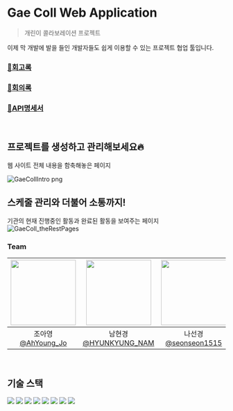 # Gae Coll Web Application

> 개린이 콜라보레이션 프로젝트

이제 막 개발에 발을 들인 개발자들도 쉽게 이용할 수 있는 프로젝트 협업 툴입니다.

### [🔗회고록](https://velog.io/@double29/%EB%91%90-%EB%B2%88%EC%A7%B8-%ED%98%91%EC%97%85-%ED%94%84%EB%A1%9C%EC%A0%9D%ED%8A%B8)

### [🔗회의록](https://www.notion.so/77216c75defe4753a6c6e0ba2f71e6f6)
### [🔗API명세서](https://www.notion.so/API-1e7d4ff29eef44c0ab9a08bff895f932)

<br/>

## 프로젝트를 생성하고 관리해보세요🔥
웹 사이트 전체 내용을 함축해놓은 페이지

![GaeCollIntro png](https://github.com/AhYoungJo/Weather-Forecast-Weabsite/assets/125351416/cc0d23f7-53bc-42d5-bd47-2bde6bba3207)


## 스케줄 관리와 더불어 소통까지!
기관의 현재 진행중인 활동과 완료된 활동을 보여주는 페이지
![GaeColl_theRestPages](https://github.com/AhYoungJo/GAE-COLL/assets/125351416/806c2d88-5e36-41c3-83ee-2ab64b214bd3)

### Team
|<img src="https://avatars.githubusercontent.com/u/125351416?v=4" width="150" height="150"/>|<img src="https://avatars.githubusercontent.com/u/153169614?v=4" width="150" height="150"/>|<img src="https://avatars.githubusercontent.com/u/148196351?v=4" width="150" height="150"/>|<img src="https://avatars.githubusercontent.com/u/154851741?v=4" width="150" height="150"/>
|:-:|:-:|:-:|:-:|
|조아영<br/>[@AhYoung_Jo](https://github.com/AhYoungJo)|남현경<br/>[@HYUNKYUNG_NAM](https://github.com/Hyunkyung-Nam)|나선경<br/>[@seonseon1515](https://github.com/seonseon1515)|오승용<br/>[@12jason0](https://github.com/12jason0)


<br/>


## 기술 스택
<img src="https://img.shields.io/badge/html5-E34F26?style=badge&logo=html5&logoColor=white"> 
<img src="https://img.shields.io/badge/css-1572B6?badge&logo=css3&logoColor=white"> 
<img src="https://img.shields.io/badge/javascript-F7DF1E?style=badge&logo=javascript&logoColor=black"> 
<img src="https://img.shields.io/badge/jquery-0769AD?style=badge&logo=jquery&logoColor=white">
<img src="https://img.shields.io/badge/express-000000?style=badge&logo=express&logoColor=white">
<img src="https://img.shields.io/badge/node.js-339933?style=badge&logo=Node.js&logoColor=white">
<img src="https://img.shields.io/badge/mysql-4479A1?style=badge&logo=mysql&logoColor=white"> 
<img src="https://img.shields.io/badge/git-F05032?style=badge&logo=git&logoColor=white"/>


